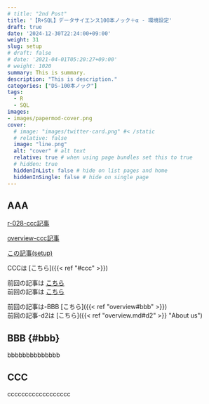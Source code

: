 ```yaml
---
# title: "2nd Post"
title: '【R+SQL】データサイエンス100本ノック＋α - 環境設定'
draft: true
date: '2024-12-30T22:24:00+09:00'
weight: 31
slug: setup
# draft: false
# date: '2021-04-01T05:20:27+09:00'
# weight: 1020
summary: This is summary.
description: "This is description."
categories: ["DS-100本ノック"]
tags: 
  - R
  - SQL
images:
- images/papermod-cover.png
cover:
  # image: "images/twitter-card.png" #< /static
  # relative: false
  image: "line.png"
  alt: "cover" # alt text
  relative: true # when using page bundles set this to true
  # hidden: true
  hiddenInList: false # hide on list pages and home
  hiddenInSingle: false # hide on single page
---
```


## AAA

<a href="../standard/r-028#ccc" target="_blank" rel="noopener noreferrer">r-028-ccc記事</a>

<a href='{{< ref "overview#ccc" >}}' target="_blank" rel="noopener noreferrer">overview-ccc記事</a>

<a href="../setup" target="_blank" rel="noopener noreferrer">この記事(setup)</a>

CCCは [こちら]({{< ref "#ccc" >}})  

前回の記事は [こちら](../standard/r-028)  
前回の記事は [こちら](../standard/r-028#ccc)  

前回の記事は-BBB [こちら]({{< ref "overview#bbb" >}})  
前回の記事-d2は [こちら]({{< ref "overview.md#d2" >}} "About us")  

## BBB {#bbb}

bbbbbbbbbbbbbb

## CCC

cccccccccccccccccc



